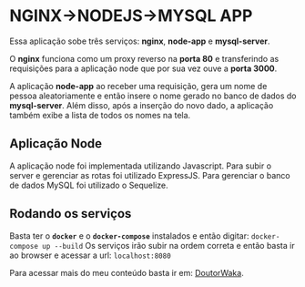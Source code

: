 # NGINX->NODEJS->MYSQL APP

Essa aplicação sobe três serviços: **nginx**, **node-app** e **mysql-server**.

O **nginx** funciona como um proxy reverso na **porta 80** e transferindo
as requisições para a aplicação node que por sua vez ouve a **porta 3000**.

A aplicação **node-app** ao receber uma requisição, gera um nome de pessoa
aleatoriamente e então insere o nome gerado no banco de dados do **mysql-server**.
Além disso, após a inserção do novo dado, a aplicação também exibe a lista
de todos os nomes na tela.

## Aplicação Node
A aplicação node foi implementada utilizando Javascript. Para subir
o server e gerenciar as rotas foi utilizado ExpressJS. Para gerenciar
o banco de dados MySQL foi utilizado o Sequelize.

## Rodando os serviços
Basta ter o **`docker`** e o **`docker-compose`** instalados e então digitar:
`docker-compose up --build`
Os serviços irão subir na ordem correta e então basta ir ao browser e 
acessar a url:
```localhost:8080```

Para acessar mais do meu conteúdo basta ir em: [DoutorWaka](http://doutorwaka.tech/youtube).